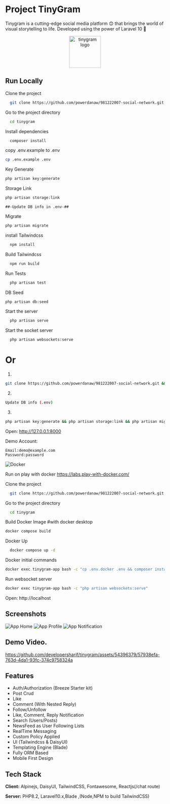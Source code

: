 # Project TinyGram

Tinygram is a cutting-edge social media platform 😊 that brings the world of visual storytelling to life. Developed using the power of Laravel 10 🤗

<p align="center">
<img src="https://i.ibb.co/b1wwxxc/tinygram.png" width="100" alt="tinygram logo" title="TinyGram Logo">
</p>

## Run Locally

Clone the project

```bash
  git clone https://github.com/powerdanaw/981222007-social-network.git
```

Go to the project directory

```bash
  cd tinygram
```

Install dependencies

```bash
  composer install
```

copy .env.example to .env

```bash
cp .env.example .env
```

Key Generate

```bash
php artisan key:generate
```

Storage Link

```bash
php artisan storage:link
```

`##-Update DB info in .env-##`

Migrate

```bash
php artisan migrate
```

install Tailwindcss

```bash
  npm install
```

Build Tailwindcss

```bash
  npm run build
```

Run Tests

```bash
  php artisan test
```

DB Seed

```bash
php artisan db:seed
```

Start the server

```bash
  php artisan serve
```

Start the socket server

```bash
  php artisan websockets:serve
```

# Or

1.

```bash
git clone https://github.com/powerdanaw/981222007-social-network.git && cd tinygram && composer install && cp .env.example .env

```

2.

```bash
Update DB info (.env)
```

3.

```bash
php artisan key:generate && php artisan storage:link && php artisan migrate && npm install && npm run build && php artisan test && php artisan db:seed && php artisan serve
```

Open: http://127.0.0.1:8000

Demo Account:

```
Email:demo@example.com
Password:password
```

![Docker](https://img.shields.io/badge/docker-%230db7ed.svg?style=for-the-badge&logo=docker&logoColor=white)

Run on play with docker
https://labs.play-with-docker.com/

Clone the project

```bash
  git clone https://github.com/powerdanaw/981222007-social-network.git
```

Go to the project directory

```bash
  cd tinygram
```

Build Docker Image
#with docker desktop

```bash
docker compose build
```

Docker Up

```bash
  docker compose up -d
```

Docker initial commands

```bash
docker exec tinygram-app bash -c "cp .env.docker .env && composer install && php artisan key:generate && php artisan migrate && php artisan db:seed && npm install && npm run build && chmod -R a+rw storage/ && php artisan storage:link"
```

Run websocket server

```bash
docker exec tinygram-app bash -c "php artisan websockets:serve"
```

Open: http://localhost

## Screenshots

![App Home](https://i.ibb.co/4tTsmmJ/2023-12-11-08-23.png)
![App Profile](https://i.ibb.co/89TK4YY/2023-12-11-08-24.png)
![App Notification](https://i.ibb.co/xztRYrp/2023-12-11-08-30-1.png)
## Demo Video.

https://github.com/developersharif/tinygram/assets/54396379/57938efa-763d-4da1-93fc-374c9758324a


## Features

-   Auth/Authorization (Breeze Starter kit)
-   Post Crud
-   Like
-   Comment (With Nested Reply)
-   Follow/Unfollow
-   Like, Comment, Reply Notification
-   Search (Users/Posts)
-   NewsFeed as User Following Lists
-   RealTime Messaging
-   Custom Policy Applied
-   UI (Tailwindcss & DaisyUI)
-   Templating Engine (Blade)
-   Fully ORM Based
-   Mobile First Design

## Tech Stack

**Client:** Alpinejs, DaisyUI, TailwindCSS, Fontawesome, Reactjs(/chat route)

**Server:** PHP8.2, Laravel10.x,Blade ,(Node,NPM to build TailwindCSS)

